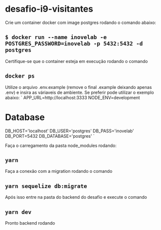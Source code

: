 # desafio-i9-visitantes

Crie um container docker com image postgres rodando o comando abaixo:
## `$ docker run --name inovelab -e POSTGRES_PASSWORD=inovelab -p 5432:5432 -d postgres`

Certifique-se que o container esteja em execução rodando o comando
## `docker ps`

Utilize o arquivo .env.example (remove o final .example deixando apenas .env) e insira as váriaveis de ambiente. Se preferir pode utilizar o exemplo abaixo:
`
APP_URL=http://localhost:3333
NODE_ENV=development

# Database

DB_HOST='localhost'
DB_USER='postgres'
DB_PASS='inovelab'
DB_PORT=5432
DB_DATABASE='postgres'
`

Faça o carregamento da pasta node_modules rodando:
## `yarn`

Faça a conexão com a migration rodando o comando
## `yarn sequelize db:migrate`

Após isso entre na pasta do backend do desafio e execute o comando
## `yarn dev`

Pronto backend rodando


